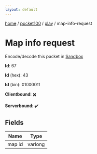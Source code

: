 ```yaml
---
layout: default
---
```


[home](/)  /  [pocket100](/protocol/pocket100)  /  [play](/protocol/pocket100/play)  /  map-info-request

# Map info request

Encode/decode this packet in [Sandbox](../../../sandbox/pocket100#Play.MapInfoRequest)

**Id**: 67

**Id** (hex): 43

**Id** (bin): 01000011

**Clientbound**: ✖️

**Serverbound**: ✔️

## Fields

Name | Type
---|---
map id | varlong
